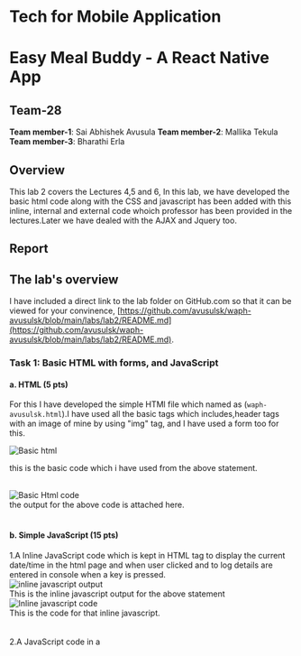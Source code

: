 # Tech for Mobile Application
# Easy Meal Buddy - A React Native App

## Team-28

**Team member-1**: Sai Abhishek Avusula
**Team member-2**: Mallika Tekula
**Team member-3**: Bharathi Erla


## Overview 

This lab 2 covers the Lectures 4,5 and 6, In this lab, we have developed the basic html code along with the CSS and javascript has been added with this inline, internal and external code whoich professor has been provided in the lectures.Later we have dealed with the AJAX and Jquery too. 


## Report 

## The lab's overview

I have included a direct link to the lab folder on GitHub.com so that it can be viewed for your convinence,  [https://github.com/avusulsk/waph-avusulsk/blob/main/labs/lab2/README.md](https://github.com/avusulsk/waph-avusulsk/blob/main/labs/lab2/README.md).


### Task 1: Basic HTML with forms, and JavaScript 

####  a. HTML (5 pts) 
  
For this I have developed the simple HTMl file which named as (`waph-avusulsk.html`).I have used all the basic tags which includes,header tags with an image of mine by using "img" tag, and I have used a form too for this.
 
![Basic html](images/1htmlbasic.png)<br />

this is the basic code which i have used from the above statement.<br><br>

![Basic Html code](images/2htmlbasiccode.png)<br />
the output for the above code is attached here.<br><br>

####  b. Simple JavaScript (15 pts)

1.A Inline JavaScript code which is kept in HTML tag to display the current date/time in the html page and when user clicked and to log details are entered in console when a key is pressed. <br>
![inline javascript output](images/3inlinejavascript.png)<br />
This is the inline javascript output for the above statement\
![Inline javascript code](images/4inlinejavascriptcode.png)<br />
This is the code for that inline javascript.\
<br><br>
2.A JavaScript code in a <script> tag which is to display a digital clock in the webpage.
 
![digital clock](images/5digitalclock.png)<br />
This is the the digital clock in the browser.\
![digital clock code](images/6digitalclockcode.png)<br />
This is the code for the digital clock.\

3.A JavaScript code in a JavaScript file and code in the HTML page develop a code to show or hide your email when user clicked on it.

![show email output](images/7showemail.png)<br />
This is the out put after user clicks on the showmyemail() line.\
![show email code](images/8showemailcode.png)<br />
This the code for the show or hide email.\
![emailjs code](images/9emailjs.png)<br />
This is the external email.js code which is fitteed into the main javascript code in th html.<br />

4.Displaying an analog clock using an external JavaScript code which provided in the lecture as github link and code in your HTML page.  \
 
![Analog clock](images/10analog.png)<br />
This is the analog clock output in thw web browser.\
![Analog clock code](images/11analogcode.png) <br />
This is the analog clock code which i have used for the output.\


### Task 2: Ajax, CSS, jQuery, and Web API integration

####  a. Ajax:

I have added a new HTML code for a user input such as `<input>`, a `<button>`, and a `<div>` element with JavaScript code into my page. I have attached the screenshots here.\

![Ajax](images/12ajax.png) <br />
Here, This is the output of ajax code where, the user input taken and when the new button is clicked it is given output.I have  constructed and sent an Ajax GET request to the `echo.php` web application which was taken from already written code in Lab 1 and that HTTP response displayed the response content in the <div> element in the code so that it can easily displayed on browser.
\
![Ajax output](images/13ajaxoutput.png)<br /> 
Here we inspected the network connections in the browser.\

#### b. CSS:
![Ajax output](images/14css.png) <br />
This is the CSS code Output where I have taken from the external link which professor provided in the lecture and displayed the styles in the screenshot.In this The Internal CSS code is the background color,and the other elements which are provided in the next screenshot. the external CSS code is the  code which is used to alignment of the webpage. and lastly, I have given inline cod e for the green button. <br>\
![Ajax output](images/15csscode.png)<br /> 
I have added CSS to my page with the 3 types of css codes they are  inline, internal, and external. They are provided in the description which i have provide for the above screenshot.\

####  c. jQuery

C.(i):\
I have added the jQuery library to your page, and implemented the HTML code and JavaScript code in jQuery to get the output as below screenshots\
![Ajax request](images/16ajaxrequest.png)<br /> 
This is the request output using the jquery code which used to generating the output.<br>\
![ajax request code](images/18.1ajaxrequestcode.png)<br />
This is the jquery request code which is used to get the desired output.<br>\
In this When user clicks on the corresponding button, we are sending an Ajax GET request to the `echo.php` web application and display the response content there.<br>

C.(ii):\
Similarly, when the user clicks on the corresponding button, we are sending an Ajax GET response to the `echo.php` web application and displaying the response content in the browser. \
![ajaxresponse](images/17ajaxresponse.png)<br />
This is the repose Which I have got for the jquery in the browser.\
![ajax response code](images/18.2ajaxresponsecode.png)<br />
This is the reponse code for the jquery.<br> \
![Ajax output](images/13ajaxoutput.png)<br />
This is the Ajax output which I have got for the jquery code while generating the code.\ 

#### d. Web API integration

d.(i):\
![random joke code](images/19randomjokecode.png) <br />
This is the random joke response code.<br> \
![randomjoke output](images/20randomjokeoutput.png)<br /> 
This is the random joke which is generating from the web API integration.<br>\
![randomjokerequest](images/21randomjokerequest.png)<br />
This is random joke requesT which i have got in the browser.<br>\
![random joke response](images/22randomjokeresponse.png)<br />
This is the random joke response which I have got while taking the response.<br>\ 
I have provided a API for this random joke i.e, [https://v2.jokeapi.dev/joke/Programming?type=single](https://v2.jokeapi.dev/joke/Programming?type=single) 
I have written a JavaScript code using jQuery Ajax that is used to send a request and handle the response by displaying a random joke from the above API when the page is loaded without refreshing the page and inpected the network in the browser.<br>

d.(ii)\
![fetch results](images/23fetchresults.png)<br />
I have fetched the API from the link which already provided in lecture. i.e,[https://api.agify.io/?name=input](https://api.agify.io/?name=input)  \
![fetch code](images/24fetchcode.png)<br /> 
I have Added HTML and JavaScript code to use the `fetch()` method to call API which professor provided with user input, and displayed the response results in the browser and inspected the network in the browser and examed the request and response.
